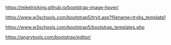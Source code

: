https://miketricking.github.io/bootstrap-image-hover/

https://www.w3schools.com/bootstrap5/tryit.asp?filename=trybs_template1

https://www.w3schools.com/bootstrap5/bootstrap_templates.php

https://angrytools.com/bootstrap/editor/

